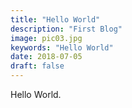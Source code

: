 ```yaml
---
title: "Hello World"
description: "First Blog"
image: pic03.jpg
keywords: "Hello World"
date: 2018-07-05
draft: false
---
```

Hello World.